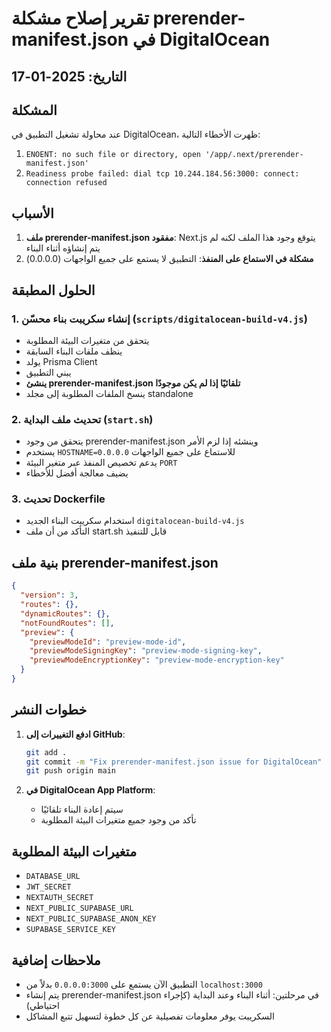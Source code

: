 # تقرير إصلاح مشكلة prerender-manifest.json في DigitalOcean

## التاريخ: 2025-01-17

## المشكلة
عند محاولة تشغيل التطبيق في DigitalOcean، ظهرت الأخطاء التالية:
1. `ENOENT: no such file or directory, open '/app/.next/prerender-manifest.json'`
2. `Readiness probe failed: dial tcp 10.244.184.56:3000: connect: connection refused`

## الأسباب
1. **ملف prerender-manifest.json مفقود**: Next.js يتوقع وجود هذا الملف لكنه لم يتم إنشاؤه أثناء البناء
2. **مشكلة في الاستماع على المنفذ**: التطبيق لا يستمع على جميع الواجهات (0.0.0.0)

## الحلول المطبقة

### 1. إنشاء سكريبت بناء محسّن (`scripts/digitalocean-build-v4.js`)
- يتحقق من متغيرات البيئة المطلوبة
- ينظف ملفات البناء السابقة
- يولد Prisma Client
- يبني التطبيق
- **ينشئ prerender-manifest.json تلقائيًا إذا لم يكن موجودًا**
- ينسخ الملفات المطلوبة إلى مجلد standalone

### 2. تحديث ملف البداية (`start.sh`)
- يتحقق من وجود prerender-manifest.json وينشئه إذا لزم الأمر
- يستخدم `HOSTNAME=0.0.0.0` للاستماع على جميع الواجهات
- يدعم تخصيص المنفذ عبر متغير البيئة `PORT`
- يضيف معالجة أفضل للأخطاء

### 3. تحديث Dockerfile
- استخدام سكريبت البناء الجديد `digitalocean-build-v4.js`
- التأكد من أن ملف start.sh قابل للتنفيذ

## بنية ملف prerender-manifest.json
```json
{
  "version": 3,
  "routes": {},
  "dynamicRoutes": {},
  "notFoundRoutes": [],
  "preview": {
    "previewModeId": "preview-mode-id",
    "previewModeSigningKey": "preview-mode-signing-key",
    "previewModeEncryptionKey": "preview-mode-encryption-key"
  }
}
```

## خطوات النشر
1. **ادفع التغييرات إلى GitHub**:
   ```bash
   git add .
   git commit -m "Fix prerender-manifest.json issue for DigitalOcean"
   git push origin main
   ```

2. **في DigitalOcean App Platform**:
   - سيتم إعادة البناء تلقائيًا
   - تأكد من وجود جميع متغيرات البيئة المطلوبة

## متغيرات البيئة المطلوبة
- `DATABASE_URL`
- `JWT_SECRET`
- `NEXTAUTH_SECRET`
- `NEXT_PUBLIC_SUPABASE_URL`
- `NEXT_PUBLIC_SUPABASE_ANON_KEY`
- `SUPABASE_SERVICE_KEY`

## ملاحظات إضافية
- التطبيق الآن يستمع على `0.0.0.0:3000` بدلاً من `localhost:3000`
- يتم إنشاء prerender-manifest.json في مرحلتين: أثناء البناء وعند البداية (كإجراء احتياطي)
- السكريبت يوفر معلومات تفصيلية عن كل خطوة لتسهيل تتبع المشاكل 
